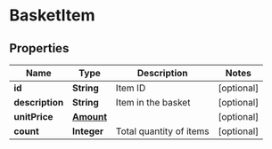 
# BasketItem

## Properties
Name | Type | Description | Notes
------------ | ------------- | ------------- | -------------
**id** | **String** | Item ID |  [optional]
**description** | **String** | Item in the basket |  [optional]
**unitPrice** | [**Amount**](Amount.md) |  |  [optional]
**count** | **Integer** | Total quantity of items |  [optional]



